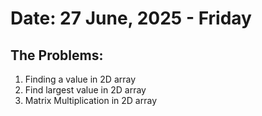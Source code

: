 # Date: 27 June, 2025 - Friday

## The Problems:
1. Finding a value in 2D array
2. Find largest value in 2D array
3. Matrix Multiplication in 2D array